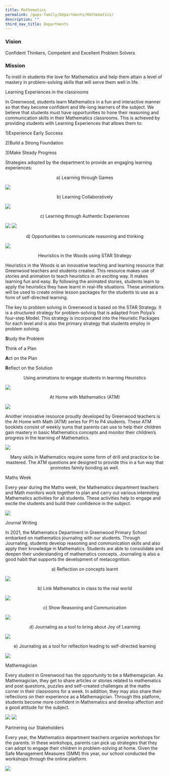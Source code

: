 ```yaml
---
title: Mathematics
permalink: /gwps-family/Departments/Mathematics/
description: ""
third_nav_title: Departments
---
```

### Vision

Confident Thinkers, Competent and Excellent Problem Solvers

### Mission

To instil in students the love for Mathematics and help them attain a level of mastery in problem-solving skills that will serve them well in life.

Learning Experiences in the classrooms  

In Greenwood, students learn Mathematics in a fun and interactive manner so that they become confident and life-long learners of the subject. We believe that students must have opportunities to hone their reasoning and communication skills in their Mathematics classrooms. This is achieved by providing students with Learning Experiences that allows them to:  

1)Experience Early Success  

2)Build a Strong Foundation

3)Make Steady Progress

Strategies adopted by the department to provide an engaging learning experiences:
  
<center>a) Learning through Games</center>

![](/images/M1.png)
		 
<center>b) Learning Collaboratively </center>

![](/images/M2.png)
		 
<center>c) Learning through Authentic Experiences </center>

![](/images/M4.png)
![](/images/M5.png)
		 
<center>d) Opportunities to communicate reasoning and thinking</center>

![](/images/m6.png)


<center>Heuristics in the Woods using STAR Strategy</center>

Heuristics in the Woods is an innovative teaching and learning resource that Greenwood teachers and students created. This resource makes use of stories and animation to teach heuristics in an exciting way. It makes learning fun and easy. By following the animated stories, students learn to apply the heuristics they have learnt in real-life situations. These animations will be used to create online lesson packages for the students to use as a form of self-directed learning.

The key to problem solving in Greenwood is based on the STAR Strategy. It is a structured strategy for problem-solving that is adapted from Polya’s four-step Model. This strategy is incorporated into the Heuristic Packages for each level and is also the primary strategy that students employ in problem solving. 

  

**S**tudy the Problem

**T**hink of a Plan

**A**ct on the Plan

**R**eflect on the Solution

<center>Using animations to engage students in learning Heuristics</center>

![](/images/math14.jpg)

<center>At Home with Mathematics (ATM)</center>

![](/images/math15.jpeg)

Another innovative resource proudly developed by Greenwood teachers is the At Home with Math (ATM) series for P1 to P4 students. These ATM booklets consist of weekly sums that parents can use to help their children gain mastery in basic Mathematics concepts and monitor their children’s progress in the learning of Mathematics.

![](/images/m7.png)	
	
<center>Many skills in Mathematics require some form of drill and practice to be mastered. The ATM questions are designed to provide this in a fun way that promotes family bonding as well.</center>

Maths Week

Every year during the Maths week, the Mathematics department teachers and Math monitors work together to plan and carry out various interesting Mathematics activities for all students. These activities help to engage and excite the students and build their confidence in the subject.

![](/images/m8.png)	
	
		 
Journal Writing  
 

In 2021, the Mathematics Department in Greenwood Primary School embarked on mathematics journaling with our students. Through Journaling, students develop reasoning and communication skills and also apply their knowledge in Mathematics. Students are able to consolidate and deepen their understanding of mathematics concepts. Journaling is also a good habit that supports the development of metacognition.

<center>a) Reflection on concepts learnt</center>

![](/images/math20.gif)

<center>b) Link Mathematics in class to the real world</center>

![](/images/m9.png)	
	

<center>c) Show Reasoning and Communication</center>

![](/images/math21.png)

<center>d) Journaling as a tool to bring about Joy of Learning</center>

![](/images/math22.png)

<center>e) Journaling as a tool for reflection leading to self-directed learning </center>

![](/images/math23.png)

Mathemagician

Every student in Greenwood has the opportunity to be a Mathemagician. As Mathemagician, they get to share articles or stories related to mathematics and post questions, puzzles and self-created challenges at the maths corner in their classrooms for a week. In addition, they may also share their reflections on their experience as a Mathemagician. Through this platform, students become more confident in Mathematics and develop affection and a good attitude for the subject.

![](/images/math24.png)
![](/images/math25.png)

Partnering our Stakeholders  

Every year, the Mathematics department teachers organize workshops for the parents. In these workshops, parents can pick up strategies that they can adopt to engage their children in problem-solving at home. Given the Safe Management Measures (SMM) this year, our school conducted the workshops through the online platform.

![](/images/math26.png)